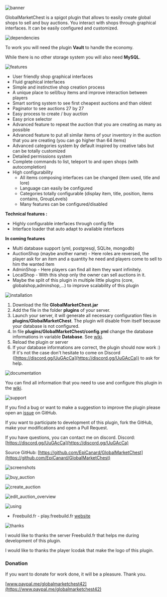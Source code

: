 ![banner](https://user-images.githubusercontent.com/29657498/52167675-07369d80-271f-11e9-86ff-362db527f854.png)

GlobalMarketChest is a spigot plugin that allows to easily create global shops to sell and buy auctions. You interact with shops through graphical interfaces. It can be easily configured and customized.

![dependencies](https://user-images.githubusercontent.com/29657498/52743417-45af4080-2fda-11e9-8be7-4b645e77e898.png)

To work you will need the plugin **Vault** to handle the economy.

While there is no other storage system you will also need **MySQL**.

![features](https://user-images.githubusercontent.com/29657498/52743424-4ba52180-2fda-11e9-8fe1-dded69d0dd85.png)

 - User friendly shop graphical interfaces
 - Fluid graphical interfaces
 - Simple and instinctive shop creation process
 - A unique place to sell/buy items and improve interaction between players
 - Smart sorting system to see first cheapest auctions and than oldest
 - Paginator to see auctions 27 by 27
 - Easy process to create / buy auction
 - Easy price selector
 - Advanced feature to repeat the auction that you are creating as many as possible
 - Advanced feature to put all similar items of your inventory  in the auction that you are creating (you can go higher than 64 items)
 - Advanced categories system by default inspired by creative tabs but can be totally customized
 - Detailed permissions system
 - Complete commands to list, teleport to and open shops (with autocompletion)
 - High configurability
   - All items composing interfaces can be changed (item used, title and lore)
   - Language can easily be configured
   - Categories totally configurable (display item, title, position, items contains, GroupLevels)
    - Many features can be configured/disabled

**Technical features :**

- Highly configurable interfaces through config file
- Interface loader that auto adapt to available interfaces

**In coming features**

- Multi database support (yml, postgresql, SQLite, mongodb)
- AuctionShop (maybe another name) - Here roles are reversed, the player ask for an item and a quantity he need and players come to sell to him the wanted item
- AdminShop - Here players can find all item they want infinitely.
- LocalShop - With this shop only the owner can sell auctions in it.
- Maybe the split of this plugin in multiple little plugins (core, globalshop,adminshop,...)  to improve scalability of this plugin

![installation](https://user-images.githubusercontent.com/29657498/52743428-4ea01200-2fda-11e9-94eb-3f9bba72e926.png)

1. Download the file **GlobalMarketChest.jar**
2. Add the file in the folder **plugins** of your server.
3. Launch your server, it will generate all necessary configuration files in **plugins/GlobalMarketChest**. The plugin will disable from itself because your database is not configured.
4. In file **plugins/GlobalMarketChest/config.yml** change the database informations in variable **Database**. See [wiki](https://github.com/EpiCanard/GlobalMarketChest/wiki/resources-:-config.yml#database).
5. Reload the plugin or server
6. If your database informations are correct, the plugin should now work :) If it's not the case don't hesitate to come on Discord ([https://discord.gg/UuGAcCa](https://discord.gg/UuGAcCa)) to ask for help.

![documentation](https://user-images.githubusercontent.com/29657498/52743420-48119a80-2fda-11e9-8076-582a7617be7c.png)

You can find all information that you need to use and configure this plugin in the [wiki](https://github.com/EpiCanard/GlobalMarketChest/wiki).

![support](https://user-images.githubusercontent.com/29657498/52744544-439ab100-2fdd-11e9-8ec8-b18edd602689.png)

If you find a bug or want to make a suggestion to improve the plugin please open an [issue](https://github.com/EpiCanard/GlobalMarketChest/issues) on GitHub.

If you want to participate to development of this plugin, fork the GitHub, make your modifications and open a Pull Request.

If you have questions, you can contact me on discord.
Discord: [https://discord.gg/UuGAcCa](https://discord.gg/UuGAcCa)

Source GitHub: [https://github.com/EpiCanard/GlobalMarketChest](https://github.com/EpiCanard/GlobalMarketChest)

![screenshots](https://user-images.githubusercontent.com/29657498/52745804-4ea31080-2fe0-11e9-8604-8e5081c75605.png)

![buy_auction](https://user-images.githubusercontent.com/29657498/52537867-c1578600-2d6b-11e9-8657-7f4efb43ac27.gif)

![create_auction](https://user-images.githubusercontent.com/29657498/52538701-fcf74d80-2d75-11e9-972b-de74812f337b.gif)

![edit_auction_overview](https://user-images.githubusercontent.com/29657498/52537956-e993b480-2d6c-11e9-9c5c-1316c9908de7.gif)

![using](https://user-images.githubusercontent.com/29657498/52744655-970cff00-2fdd-11e9-9dbe-697f46eafd12.png)

- Freebuild.fr - play.freebuild.fr [website](https://freebuild.fr)

![thanks](https://user-images.githubusercontent.com/29657498/52743433-5069d580-2fda-11e9-8d34-ae14557c1311.png)

I would like to thanks the server Freebuild.fr that helps me during development of this plugin.

I would like to thanks the player Icodak that make the logo of this plugin.

### Donation
If you want to donate for work done, it will be a pleasure. Thank you.

[www.paypal.me/globalmarketchest42](https://www.paypal.me/globalmarketchest42)
